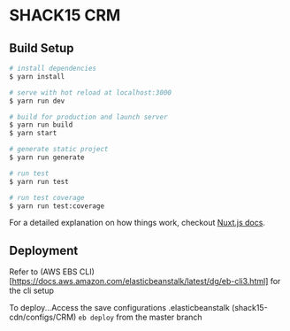 # SHACK15 CRM

## Build Setup

```bash
# install dependencies
$ yarn install

# serve with hot reload at localhost:3000
$ yarn run dev

# build for production and launch server
$ yarn run build
$ yarn start

# generate static project
$ yarn run generate

# run test
$ yarn run test

# run test coverage
$ yarn run test:coverage
```

For a detailed explanation on how things work, checkout [Nuxt.js docs](https://nuxtjs.org).

## Deployment

Refer to (AWS EBS CLI)[https://docs.aws.amazon.com/elasticbeanstalk/latest/dg/eb-cli3.html] for the cli setup

To deploy...Access the save configurations .elasticbeanstalk (shack15-cdn/configs/CRM)
`eb deploy` from the master branch

